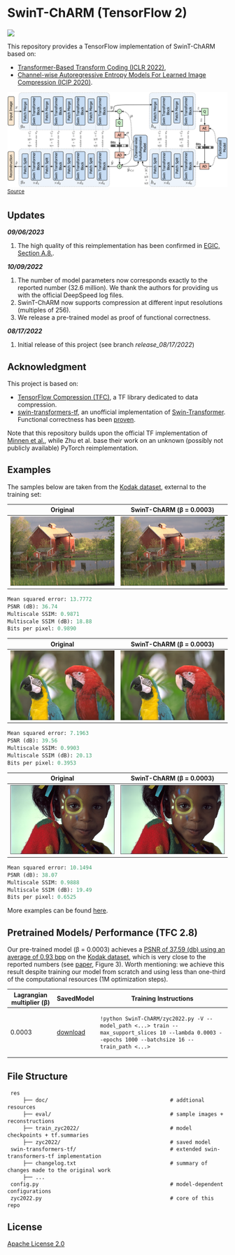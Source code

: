 # SwinT-ChARM (TensorFlow 2)

[<img src="https://colab.research.google.com/assets/colab-badge.svg" align="center">](https://colab.research.google.com/drive/1w42soP9daxok4f6jvh3nen1DX0z4KSRb?usp=sharing)

This repository provides a TensorFlow implementation of SwinT-ChARM based on:

- [Transformer-Based Transform Coding (ICLR 2022)](https://openreview.net/pdf?id=IDwN6xjHnK8),
- [Channel-wise Autoregressive Entropy Models For Learned Image Compression (ICIP 2020)](https://arxiv.org/pdf/2007.08739.pdf).

![SwinT-ChARM net arch](https://github.com/Nikolai10/SwinT-ChARM/blob/master/res/doc/figures/teaser.png)
<sup>
[Source](https://openreview.net/pdf?id=IDwN6xjHnK8)
</sup>

## Updates

***09/06/2023***
1. The high quality of this reimplementation has been confirmed in [EGIC, Section A.8.](https://arxiv.org/pdf/2309.03244v1.pdf). 

***10/09/2022***

1. The number of model parameters now corresponds exactly to the reported number (32.6 million). We thank the authors for providing us with the official DeepSpeed log files.
2. SwinT-ChARM now supports compression at different input resolutions (multiples of 256).
3. We release a pre-trained model as proof of functional correctness.

***08/17/2022***

1. Initial release of this project (see branch *release_08/17/2022*)

## Acknowledgment
This project is based on:

- [TensorFlow Compression (TFC)](https://github.com/tensorflow/compression), a TF library dedicated to data compression.
- [swin-transformers-tf](https://github.com/sayakpaul/swin-transformers-tf), an unofficial implementation of [Swin-Transformer](https://github.com/microsoft/Swin-Transformer). Functional correctness has been [proven](https://github.com/microsoft/Swin-Transformer/pull/206).

Note that this repository builds upon the official TF implementation of [Minnen et al.](https://github.com/tensorflow/compression/blob/master/models/ms2020.py), while Zhu et al. base their work on an
unknown (possibly not publicly available) PyTorch reimplementation.

## Examples

The samples below are taken from the [Kodak dataset](http://r0k.us/graphics/kodak/), external to the training set:

Original | SwinT-ChARM (β = 0.0003)
:-------------------------:|:-------------------------:
![kodim22.png](https://github.com/Nikolai10/SwinT-ChARM/blob/master/res/eval/kodim22.png) | ![kodim22_hat.png](https://github.com/Nikolai10/SwinT-ChARM/blob/master/res/eval/kodim22_hat.png)

```python
Mean squared error: 13.7772
PSNR (dB): 36.74
Multiscale SSIM: 0.9871
Multiscale SSIM (dB): 18.88
Bits per pixel: 0.9890
```

Original | SwinT-ChARM (β = 0.0003)
:-------------------------:|:-------------------------:
![kodim23.png](https://github.com/Nikolai10/SwinT-ChARM/blob/master/res/eval/kodim23.png) | ![kodim23_hat.png](https://github.com/Nikolai10/SwinT-ChARM/blob/master/res/eval/kodim23_hat.png)

```python
Mean squared error: 7.1963
PSNR (dB): 39.56
Multiscale SSIM: 0.9903
Multiscale SSIM (dB): 20.13
Bits per pixel: 0.3953
```

Original | SwinT-ChARM (β = 0.0003)
:-------------------------:|:-------------------------:
![kodim15.png](https://github.com/Nikolai10/SwinT-ChARM/blob/master/res/eval/kodim15.png) | ![kodim15_hat.png](https://github.com/Nikolai10/SwinT-ChARM/blob/master/res/eval/kodim15_hat.png)

```python
Mean squared error: 10.1494
PSNR (dB): 38.07
Multiscale SSIM: 0.9888
Multiscale SSIM (dB): 19.49
Bits per pixel: 0.6525
```
More examples can be found [here](https://github.com/Nikolai10/SwinT-ChARM/blob/master/res/eval).

## Pretrained Models/ Performance (TFC 2.8)

Our pre-trained model (β = 0.0003) achieves a [PSNR of 37.59 (db) using an average of 0.93 bpp](https://github.com/Nikolai10/SwinT-ChARM/blob/master/res/eval/kodak_results.txt) on the [Kodak dataset](http://r0k.us/graphics/kodak/), which is very close to the reported numbers (see [paper](https://openreview.net/pdf?id=IDwN6xjHnK8), Figure 3). Worth mentioning: we achieve this result despite training our model from scratch and using less than one-third of the computational resources (1M optimization steps).



| Lagrangian multiplier (β) | SavedModel | Training Instructions |
| ----------- | -------------------------------- | ---------------------- |
| 0.0003 | [download](https://drive.google.com/drive/folders/1bUWowLEgU8ukYejvVPbhU38_7japhp7C?usp=sharing) | <pre lang=bash>`!python SwinT-ChARM/zyc2022.py -V --model_path <...> train --max_support_slices 10 --lambda 0.0003 --epochs 1000 --batchsize 16 --train_path <...>`</pre> |

## File Structure

     res
         ├── doc/                                       # addtional resources
         ├── eval/                                      # sample images + reconstructions
         ├── train_zyc2022/                             # model checkpoints + tf.summaries
         ├── zyc2022/                                   # saved model
     swin-transformers-tf/                              # extended swin-transformers-tf implementation 
         ├── changelog.txt                              # summary of changes made to the original work
         ├── ...  
     config.py                                          # model-dependent configurations
     zyc2022.py                                         # core of this repo

## License
[Apache License 2.0](LICENSE)

